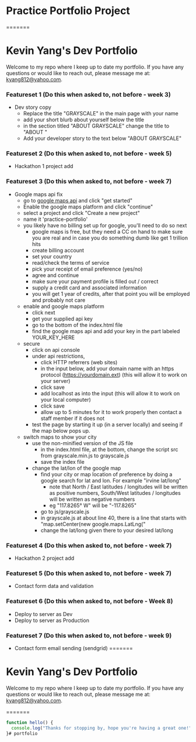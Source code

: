 
# Practice Portfolio Project
=======
# Kevin Yang's Dev Portfolio


Welcome to my repo where I keep up to date my portfolio. If you have any questions or would like to reach out, please message me at:
kyang812@yahoo.com.

### Featureset 1 (Do this when asked to, not before - week 3)
- Dev story copy
	- Replace the title "GRAYSCALE" in the main page with your name
	- add your short blurb about yourself below the title
	- in the section titled "ABOUT GRAYSCALE" change the title to "ABOUT <your first name>"
	- Add your developer story to the text below "ABOUT GRAYSCALE"

### Featureset 2 (Do this when asked to, not before - week 5)
- Hackathon 1 project add

### Featureset 3 (Do this when asked to, not before - week 7)
- Google maps api fix
	- go to <a href="https://cloud.google.com/maps-platform/?apis=maps" target="_blank">google maps api</a> and click "get started"
	- Enable the google maps platform and click "continue"
	- select a project and click "Create a new project"
	- name it 'practice-portfolio'
	- you likely have no billing set up for google, you'll need to do so next
		- google maps is free, but they need a CC on hand to make sure you are real and in case you do something dumb like get 1 trillion hits
		- create billing account
		- set your country
		- read/check the terms of service
		- pick your receipt of email preference (yes/no)
		- agree and continue
		- make sure your payment profile is filled out / correct
		- supply a credit card and associated information
		- you will get 1 year of credits, after that point you will be employed and probably not care
	- enable and google maps platform
		- click next
		- get your supplied api key
		- go to the bottom of the index.html file
		- find the google maps api and add your key in the part labeled YOUR_KEY_HERE
	- secure
		- click on api console
		- under api restrictions, 
			- click HTTP referrers (web sites)
			- in the input below, add your domain name with an https protocol (https://yourdomain.ext) (this will allow it to work on your server)
			- click save
			- add localhost as into the input (this will allow it to work on your local computer)
			- click save
			- allow up to 5 minutes for it to work properly then contact a staff member if it does not
		- test the page by starting it up (in a server locally) and seeing if the map below pops up.
	- switch maps to show your city
		- use the non-minified version of the JS file
			- in the index.html file, at the bottom, change the script src from grayscale.min.js to grayscale.js
			- save the index file
		- change the lat/lon of the google map
			- find your city or map location of preference by doing a google search for lat and lon.  For example "irvine lat/long"
				- note that North / East latitudes / longitudes will be written as positive numbers, South/West latitudes / longitudes will be written as negative numbers
				- eg "117.8265° W" will be "-117.8265"
			- go to js/grayscale.js
			- in grayscale.js at about line 40, there is a line that starts with "map.setCenter(new google.maps.LatLng("
			- change the lat/long given there to your desired lat/long


### Featureset 4 (Do this when asked to, not before - week 7)
- Hackathon 2 project add

### Featureset 5 (Do this when asked to, not before - week 7)
- Contact form data and validation

### Featureset 6 (Do this when asked to, not before - Week 8)
- Deploy to server as Dev
- Deploy to server as Production

### Featureset 7 (Do this when asked to, not before - week 9)
- Contact form email sending (sendgrid)
=======
# Kevin Yang's Dev Portfolio

Welcome to my repo where I keep up to date my portfolio. If you have any questions or would like to reach out, please message me at:
kyang812@yahoo.com.

=======
```javascript
function hello() {
  console.log("Thanks for stopping by, hope you're having a great one!");
}# portfolio

